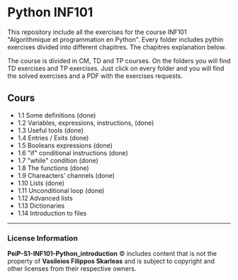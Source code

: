 # Python INF101
 
This repository include all the exercises for the course INF101 "Algorithmique et programmation en Python". Every folder includes pythin exercises divided into different chapitres. The chapitres explanation below.

The course is divided in CM, TD and TP courses. On the folders you will find TD exercises and TP exercises. Just click on every folder and you will find the solved exercises and a PDF with the exercises requests. 

## Cours
- 1.1 Some definitions (done)
- 1.2 Variables, expressions, instructions, (done)
- 1.3 Useful tools (done)
- 1.4 Entries / Exits (done)
- 1.5 Booleans expressions (done)
- 1.6 "if" conditional instructions (done)
- 1.7 "while" condition (done)
- 1.8 The functions (done)
- 1.9 Chareacters' channels (done)
- 1.10 Lists (done)
- 1.11 Unconditional loop (done)
- 1.12 Advanced lists
- 1.13 Dictionaries
- 1.14 Introduction to files

---

### License Information

**PeiP-S1-INF101-Python_introduction** © includes content that is not the property of **Vasileios Filippos Skarleas** and is subject to copyright and other licenses from their respective owners.
